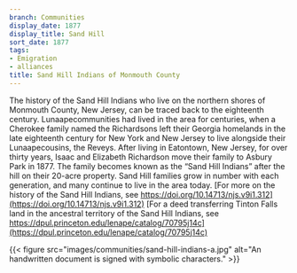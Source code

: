 ```yaml
---
branch: Communities
display_date: 1877
display_title: Sand Hill
sort_date: 1877
tags:
- Emigration
- alliances
title: Sand Hill Indians of Monmouth County
---
```


The history of the Sand Hill Indians who live on the northern shores of Monmouth County, New Jersey, can be traced back to the eighteenth century. Lunaapecommunities had lived in the area for centuries, when a Cherokee family named the Richardsons left their Georgia homelands in the late eighteenth century for New York and New Jersey to live alongside their Lunaapecousins, the Reveys. After living in Eatontown, New Jersey, for over thirty years, Isaac and Elizabeth Richardson move their family to Asbury Park in 1877. The family becomes known as the “Sand Hill Indians” after the hill on their 20-acre property. Sand Hill families grow in number with each generation, and many continue to live in the area today. [For more on the history of the Sand Hill Indians, see https://doi.org/10.14713/njs.v9i1.312](https://doi.org/10.14713/njs.v9i1.312) [For a deed transferring Tinton Falls land in the ancestral territory of the Sand Hill Indians, see https://dpul.princeton.edu/lenape/catalog/70795j14c](https://dpul.princeton.edu/lenape/catalog/70795j14c)

{{< figure src="images/communities/sand-hill-indians-a.jpg" alt="An handwritten document is signed with symbolic characters." >}}
